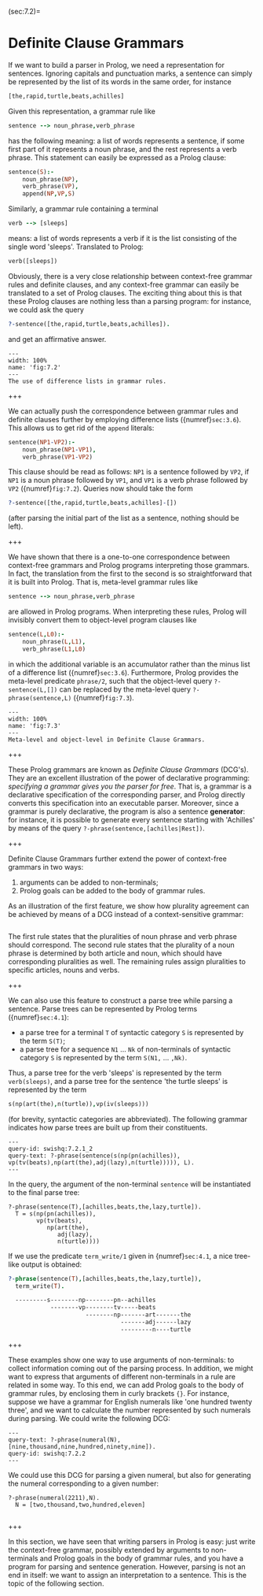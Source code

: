 <!--H3: Section 7.2-->
(sec:7.2)=
# Definite Clause Grammars #

If we want to build a parser in Prolog, we need a representation for sentences. Ignoring capitals and punctuation marks, a sentence can simply be represented by the list of its words in the same order, for instance
```Prolog
[the,rapid,turtle,beats,achilles]
```
Given this representation, a grammar rule like
```Prolog
sentence --> noun_phrase,verb_phrase
```
has the following meaning: a list of words represents a sentence, if some first part of it represents a noun phrase, and the rest represents a verb phrase. This statement can easily be expressed as a Prolog clause:
```Prolog
sentence(S):-
    noun_phrase(NP),
    verb_phrase(VP),
    append(NP,VP,S)
```
Similarly, a grammar rule containing a terminal
```Prolog
verb --> [sleeps]
```
means: a list of words represents a verb if it is the list consisting of the single word 'sleeps'. Translated to Prolog:
```Prolog
verb([sleeps])
```
Obviously, there is a very close relationship between context-free grammar rules and definite clauses, and any context-free grammar can easily be translated to a set of Prolog clauses. The exciting thing about this is that these Prolog clauses are nothing less than a parsing program: for instance, we could ask the query
```Prolog
?-sentence([the,rapid,turtle,beats,achilles]).
```
and get an affirmative answer.

```{figure} /src/fig/part_iii/image004.svg
---
width: 100%
name: 'fig:7.2'
---
The use of difference lists in grammar rules.
```

+++

<!--section 3.6-->
We can actually push the correspondence between grammar rules and definite clauses further by employing difference lists ({numref}`sec:3.6`). This allows us to get rid of the `append` literals:
```Prolog
sentence(NP1-VP2):-
    noun_phrase(NP1-VP1),
    verb_phrase(VP1-VP2)
```
This clause should be read as follows: `NP1` is a sentence followed by `VP2`, if `NP1` is a noun phrase followed by `VP1`, and `VP1` is a verb phrase followed by `VP2` ({numref}`fig:7.2`). Queries now should take the form
```Prolog
?-sentence([the,rapid,turtle,beats,achilles]-[])
```
(after parsing the initial part of the list as a sentence, nothing should be left).

+++

<!--section 3.6-->
We have shown that there is a one-to-one correspondence between context-free grammars and Prolog programs interpreting those grammars. In fact, the translation from the first to the second is so straightforward that it is built into Prolog. That is, meta-level grammar rules like
```Prolog
sentence --> noun_phrase,verb_phrase
```
are allowed in Prolog programs. When interpreting these rules, Prolog will invisibly convert them to object-level program clauses like
```Prolog
sentence(L,L0):-
    noun_phrase(L,L1),
    verb_phrase(L1,L0)
```
in which the additional variable is an accumulator rather than the minus list of a difference list ({numref}`sec:3.6`). Furthermore, Prolog provides the meta-level predicate `phrase/2`, such that the object-level query `?-sentence(L,[])` can be replaced by the meta-level query `?-phrase(sentence,L)` ({numref}`fig:7.3`).

```{figure} /src/fig/part_iii/image006.svg
---
width: 100%
name: 'fig:7.3'
---
Meta-level and object-level in Definite Clause Grammars.
```

+++

These Prolog grammars are known as *Definite Clause Grammars* (DCG's). They are an excellent illustration of the power of declarative programming: *specifying a grammar gives you the parser for free*. That is, a grammar is a declarative specification of the corresponding parser, and Prolog directly converts this specification into an executable parser. Moreover, since a grammar is purely declarative, the program is also a sentence **generator**: for instance, it is possible to generate every sentence starting with 'Achilles' by means of the query `?-phrase(sentence,[achilles|Rest])`.

+++

Definite Clause Grammars further extend the power of context-free grammars in two ways:

1. arguments can be added to non-terminals;
2. Prolog goals can be added to the body of grammar rules.

As an illustration of the first feature, we show how plurality agreement can be achieved by means of a DCG instead of a context-sensitive grammar:
```{swish} swish:7.2.1
```
The first rule states that the pluralities of noun phrase and verb phrase should correspond. The second rule states that the plurality of a noun phrase is determined by both article and noun, which should have corresponding pluralities as well. The remaining rules assign pluralities to specific articles, nouns and verbs.

+++

<!--section 4.1 section 4.1-->
We can also use this feature to construct a parse tree while parsing a sentence. Parse trees can be represented by Prolog terms ({numref}`sec:4.1`):

* a parse tree for a terminal `T` of syntactic category `S` is represented by the term `S(T)`;
* a parse tree for a sequence `N1` &hellip; `Nk` of non-terminals of syntactic category `S` is represented by the term `S(N1,` &hellip; `,Nk)`.

Thus, a parse tree for the verb 'sleeps' is represented by the term `verb(sleeps)`, and a parse tree for the sentence 'the turtle sleeps' is represented by the term
```Prolog
s(np(art(the),n(turtle)),vp(iv(sleeps)))
```
(for brevity, syntactic categories are abbreviated). The following grammar indicates how parse trees are built up from their constituents.
```{swish} swish:7.2.1_2
---
query-id: swishq:7.2.1_2
query-text: ?-phrase(sentence(s(np(pn(achilles)), vp(tv(beats),np(art(the),adj(lazy),n(turtle))))), L).
---
```
In the query, the argument of the non-terminal `sentence` will be instantiated to the final parse tree:
```{swish-query} swishq:7.2.1_2
?-phrase(sentence(T),[achilles,beats,the,lazy,turtle]).
  T = s(np(pn(achilles)),
        vp(tv(beats),
           np(art(the),
              adj(lazy),
              n(turtle))))
```
If we use the predicate `term_write/1` given in {numref}`sec:4.1`, a nice tree-like output is obtained:
```Prolog
?-phrase(sentence(T),[achilles,beats,the,lazy,turtle]),
  term_write(T).

  ---------s--------np--------pn--achilles
            --------vp--------tv-----beats
                      --------np-------art-------the
                                -------adj------lazy
                                ---------n----turtle
```

+++

These examples show one way to use arguments of non-terminals: to collect information coming out of the parsing process. In addition, we might want to express that arguments of different non-terminals in a rule are related in some way. To this end, we can add Prolog goals to the body of grammar rules, by enclosing them in curly brackets `{}`. For instance, suppose we have a grammar for English numerals like 'one hundred twenty three', and we want to calculate the number represented by such numerals during parsing. We could write the following DCG:
```{swish} swish:7.2.2
---
query-text: ?-phrase(numeral(N),[nine,thousand,nine,hundred,ninety,nine]).
query-id: swishq:7.2.2
---
```
We could use this DCG for parsing a given numeral, but also for generating the numeral corresponding to a given number:
```{swish-query} swishq:7.2.2
?-phrase(numeral(2211),N).
  N = [two,thousand,two,hundred,eleven]
```

```{exercise} ex:7.3
```

+++

In this section, we have seen that writing parsers in Prolog is easy: just write the context-free grammar, possibly extended by arguments to non-terminals and Prolog goals in the body of grammar rules, and you have a program for parsing and sentence generation. However, parsing is not an end in itself: we want to assign an interpretation to a sentence. This is the topic of the following section.
